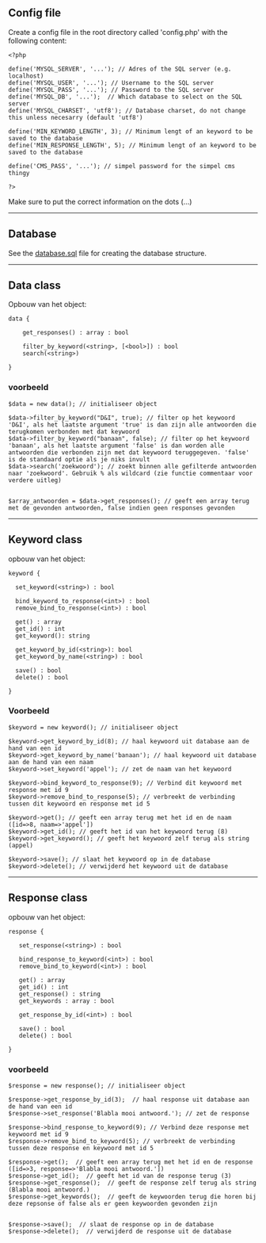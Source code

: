 ## Config file

Create a config file in the root directory called 'config.php' with the following content:
    
    <?php

    define('MYSQL_SERVER', '...'); // Adres of the SQL server (e.g. localhost)
    define('MYSQL_USER', '...'); // Username to the SQL server
    define('MYSQL_PASS', '...'); // Password to the SQL server
    define('MYSQL_DB', '...');  // Which database to select on the SQL server
    define('MYSQL_CHARSET', 'utf8'); // Database charset, do not change this unless necesarry (default 'utf8')

    define('MIN_KEYWORD_LENGTH', 3); // Minimum lengt of an keyword to be saved to the database
    define('MIN_RESPONSE_LENGTH', 5); // Minimum lengt of an keyword to be saved to the database

    define('CMS_PASS', '...'); // simpel password for the simpel cms thingy

    ?>

Make sure to put the correct information on the dots (...)

---

## Database
See the [database.sql](database.sql) file for creating the database structure.

---

## Data class

Opbouw van het object:

    data {

        get_responses() : array : bool
        
        filter_by_keyword(<string>, [<bool>]) : bool
        search(<string>)

    }

### voorbeeld

    $data = new data(); // initialiseer object

    $data->filter_by_keyword("D&I", true); // filter op het keywoord 'D&I', als het laatste argument 'true' is dan zijn alle antwoorden die terugkomen verbonden met dat keywoord
    $data->filter_by_keyword("banaan", false); // filter op het keywoord 'banaan', als het laatste argument 'false' is dan worden alle antwoorden die verbonden zijn met dat keywoord teruggegeven. 'false' is de standaard optie als je niks invult
    $data->search('zoekwoord'); // zoekt binnen alle gefilterde antwoorden naar 'zoekwoord'. Gebruik % als wildcard (zie functie commentaar voor verdere uitleg)


    $array_antwoorden = $data->get_responses(); // geeft een array terug met de gevonden antwoorden, false indien geen responses gevonden

---

## Keyword class

opbouw van het object:

    keyword {
 
      set_keyword(<string>) : bool

      bind_keyword_to_response(<int>) : bool
      remove_bind_to_response(<int>) : bool
 
      get() : array
      get_id() : int
      get_keyword(): string
 
      get_keyword_by_id(<string>): bool
      get_keyword_by_name(<string>) : bool
     
      save() : bool
      delete() : bool
 
    }

### Voorbeeld

    $keyword = new keyword(); // initialiseer object

    $keyword->get_keyword_by_id(8); // haal keywoord uit database aan de hand van een id
    $keyword->get_keyword_by_name('banaan'); // haal keywoord uit database aan de hand van een naam
    $keyword->set_keyword('appel'); // zet de naam van het keywoord

    $keyword->bind_keyword_to_response(9); // Verbind dit keywoord met response met id 9
    $keyword->remove_bind_to_response(5); // verbreekt de verbinding tussen dit keywoord en response met id 5
    
    $keyword->get(); // geeft een array terug met het id en de naam ([id=>8, naam=>'appel'])
    $keyword->get_id(); // geeft het id van het keywoord terug (8)
    $keyword->get_keyword(); // geeft het keywoord zelf terug als string (appel)

    $keyword->save(); // slaat het keywoord op in de database
    $keyword->delete(); // verwijderd het keywoord uit de database

---

## Response class

opbouw van het object:


    response {

       set_response(<string>) : bool

       bind_response_to_keyword(<int>) : bool
       remove_bind_to_keyword(<int>) : bool
       
       get() : array
       get_id() : int
       get_response() : string
       get_keywords : array : bool
  
       get_response_by_id(<int>) : bool
      
       save() : bool
       delete() : bool

    }

### voorbeeld
  
    $response = new response(); // initialiseer object

    $response->get_response_by_id(3);  // haal response uit database aan de hand van een id
    $response->set_response('Blabla mooi antwoord.'); // zet de response

    $response->bind_response_to_keyword(9); // Verbind deze response met keywoord met id 9
    $response->remove_bind_to_keyword(5); // verbreekt de verbinding tussen deze response en keywoord met id 5

    $response->get();  // geeft een array terug met het id en de response ([id=>3, response=>'Blabla mooi antwoord.'])
    $response->get_id();  // geeft het id van de response terug (3)
    $response->get_response();  // geeft de response zelf terug als string (Blabla mooi antwoord.)
    $response->get_keywords();  // geeft de keywoorden terug die horen bij deze repsonse of false als er geen keywoorden gevonden zijn


    $response->save();  // slaat de response op in de database
    $response->delete();  // verwijderd de response uit de database
    
